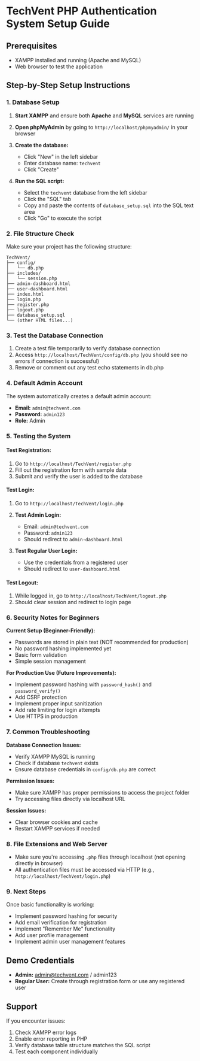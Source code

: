 # TechVent PHP Authentication System Setup Guide

## Prerequisites
- XAMPP installed and running (Apache and MySQL)
- Web browser to test the application

## Step-by-Step Setup Instructions

### 1. Database Setup
1. **Start XAMPP** and ensure both **Apache** and **MySQL** services are running
2. **Open phpMyAdmin** by going to `http://localhost/phpmyadmin/` in your browser
3. **Create the database:**
   - Click "New" in the left sidebar
   - Enter database name: `techvent`
   - Click "Create"

4. **Run the SQL script:**
   - Select the `techvent` database from the left sidebar
   - Click the "SQL" tab
   - Copy and paste the contents of `database_setup.sql` into the SQL text area
   - Click "Go" to execute the script

### 2. File Structure Check
Make sure your project has the following structure:
```
TechVent/
├── config/
│   └── db.php
├── includes/
│   └── session.php
├── admin-dashboard.html
├── user-dashboard.html
├── index.html
├── login.php
├── register.php
├── logout.php
├── database_setup.sql
└── (other HTML files...)
```

### 3. Test the Database Connection
1. Create a test file temporarily to verify database connection
2. Access `http://localhost/TechVent/config/db.php` (you should see no errors if connection is successful)
3. Remove or comment out any test echo statements in db.php

### 4. Default Admin Account
The system automatically creates a default admin account:
- **Email:** `admin@techvent.com`
- **Password:** `admin123`
- **Role:** Admin

### 5. Testing the System

#### Test Registration:
1. Go to `http://localhost/TechVent/register.php`
2. Fill out the registration form with sample data
3. Submit and verify the user is added to the database

#### Test Login:
1. Go to `http://localhost/TechVent/login.php`
2. **Test Admin Login:**
   - Email: `admin@techvent.com`
   - Password: `admin123`
   - Should redirect to `admin-dashboard.html`

3. **Test Regular User Login:**
   - Use the credentials from a registered user
   - Should redirect to `user-dashboard.html`

#### Test Logout:
1. While logged in, go to `http://localhost/TechVent/logout.php`
2. Should clear session and redirect to login page

### 6. Security Notes for Beginners

**Current Setup (Beginner-Friendly):**
- Passwords are stored in plain text (NOT recommended for production)
- No password hashing implemented yet
- Basic form validation
- Simple session management

**For Production Use (Future Improvements):**
- Implement password hashing with `password_hash()` and `password_verify()`
- Add CSRF protection
- Implement proper input sanitization
- Add rate limiting for login attempts
- Use HTTPS in production

### 7. Common Troubleshooting

**Database Connection Issues:**
- Verify XAMPP MySQL is running
- Check if database `techvent` exists
- Ensure database credentials in `config/db.php` are correct

**Permission Issues:**
- Make sure XAMPP has proper permissions to access the project folder
- Try accessing files directly via localhost URL

**Session Issues:**
- Clear browser cookies and cache
- Restart XAMPP services if needed

### 8. File Extensions and Web Server
- Make sure you're accessing `.php` files through localhost (not opening directly in browser)
- All authentication files must be accessed via HTTP (e.g., `http://localhost/TechVent/login.php`)

### 9. Next Steps
Once basic functionality is working:
- Implement password hashing for security
- Add email verification for registration
- Implement "Remember Me" functionality
- Add user profile management
- Implement admin user management features

## Demo Credentials
- **Admin:** admin@techvent.com / admin123
- **Regular User:** Create through registration form or use any registered user

## Support
If you encounter issues:
1. Check XAMPP error logs
2. Enable error reporting in PHP
3. Verify database table structure matches the SQL script
4. Test each component individually